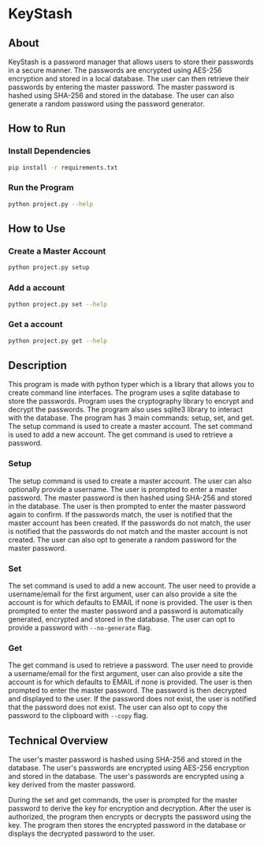 # KeyStash

## About

KeyStash is a password manager that allows users to store their passwords in a secure manner. The passwords are encrypted using AES-256 encryption and stored in a local database. The user can then retrieve their passwords by entering the master password. The master password is hashed using SHA-256 and stored in the database. The user can also generate a random password using the password generator.

## How to Run

### Install Dependencies

```bash
pip install -r requirements.txt
```

### Run the Program

```bash
python project.py --help
```

## How to Use

### Create a Master Account

```bash
python project.py setup
```

### Add a account

```bash
python project.py set --help
```

### Get a account

```bash
python project.py get --help
```

## Description

This program is made with python typer which is a library that allows you to create command line interfaces. The program uses a sqlite database to store the passwords. Program uses the cryptography library to encrypt and decrypt the passwords. The program also uses sqlite3 library to interact with the database. The program has 3 main commands: setup, set, and get. The setup command is used to create a master account. The set command is used to add a new account. The get command is used to retrieve a password.

### Setup

The setup command is used to create a master account. The user can also optionally provide a username. The user is prompted to enter a master password. The master password is then hashed using SHA-256 and stored in the database. The user is then prompted to enter the master password again to confirm. If the passwords match, the user is notified that the master account has been created. If the passwords do not match, the user is notified that the passwords do not match and the master account is not created. The user can also opt to generate a random password for the master password.

### Set

The set command is used to add a new account. The user need to provide a username/email for the first argument, user can also provide a site the account is for which defaults to EMAIL if none is provided. The user is then prompted to enter the master password and a password is automatically generated, encrypted and stored in the database. The user can opt to provide a password with `--no-generate` flag. 

### Get

The get command is used to retrieve a password. The user need to provide a username/email for the first argument, user can also provide a site the account is for which defaults to EMAIL if none is provided. The user is then prompted to enter the master password. The password is then decrypted and displayed to the user. If the password does not exist, the user is notified that the password does not exist. The user can also opt to copy the password to the clipboard with `--copy` flag.


## Technical Overview

The user's master password is hashed using SHA-256 and stored in the database. The user's passwords are encrypted using AES-256 encryption and stored in the database. The user's passwords are encrypted using a key derived from the master password. 

During the set and get commands, the user is prompted for the master password to derive the key for encryption and decryption. After the user is authorized, the program then encrypts or decrypts the password using the key. The program then stores the encrypted password in the database or displays the decrypted password to the user.
